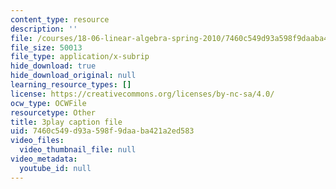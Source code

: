 ```yaml
---
content_type: resource
description: ''
file: /courses/18-06-linear-algebra-spring-2010/7460c549d93a598f9daaba421a2ed583_FX4C-JpTFgY.vtt
file_size: 50013
file_type: application/x-subrip
hide_download: true
hide_download_original: null
learning_resource_types: []
license: https://creativecommons.org/licenses/by-nc-sa/4.0/
ocw_type: OCWFile
resourcetype: Other
title: 3play caption file
uid: 7460c549-d93a-598f-9daa-ba421a2ed583
video_files:
  video_thumbnail_file: null
video_metadata:
  youtube_id: null
---
```

